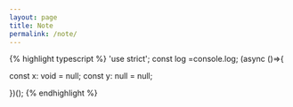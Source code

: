 ```yaml
---
layout: page
title: Note
permalink: /note/
---
```


{% highlight typescript %}
'use strict'; const log =console.log; (async ()=>{

const x: void = null;
const y: null = null;

})();
{% endhighlight %}
